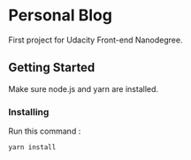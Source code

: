 # Personal Blog

First project for Udacity Front-end Nanodegree.

## Getting Started

Make sure node.js and yarn are installed.

### Installing

Run this command :

```
yarn install
```
